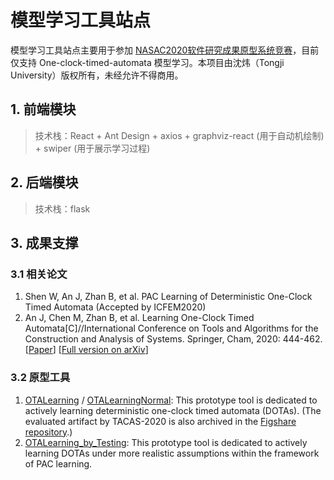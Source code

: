 #  模型学习工具站点

模型学习工具站点主要用于参加 [NASAC2020软件研究成果原型系统竞赛](http://chinasoft2020.cqu.edu.cn/jstz/rjyjcgyxxtjs.htm)，目前仅支持 One-clock-timed-automata 模型学习。本项目由沈炜（Tongji University）版权所有，未经允许不得商用。



## 1. 前端模块

> 技术栈：React + Ant Design + axios + graphviz-react (用于自动机绘制) + swiper (用于展示学习过程)

## 2. 后端模块

> 技术栈：flask

## 3. 成果支撑

### 3.1 相关论文

1. Shen W, An J, Zhan B, et al. PAC Learning of Deterministic One-Clock Timed Automata (Accepted by ICFEM2020)
2. An J, Chen M, Zhan B, et al. Learning One-Clock Timed Automata[C]//International Conference on Tools and Algorithms for the Construction and Analysis of Systems. Springer, Cham, 2020: 444-462. [[Paper](https://link.springer.com/chapter/10.1007/978-3-030-45190-5_25)] [[Full version on arXiv](https://arxiv.org/pdf/1910.10680.pdf)] 

### 3.2 原型工具

1. [OTALearning](https://github.com/Leslieaj/OTALearning) / [OTALearningNormal](https://github.com/Leslieaj/OTALearningNormal): This prototype tool is dedicated to actively learning deterministic one-clock timed automata (DOTAs). (The evaluated artifact by TACAS-2020 is also archived in the [Figshare repository](https://doi.org/10.6084/m9.figshare.11545983.v3).)
2. [OTALearning_by_Testing](https://github.com/MrEnvision/learning_OTA_by_testing): This prototype tool is dedicated to actively learning DOTAs under more realistic assumptions within the framework of PAC learning. 

